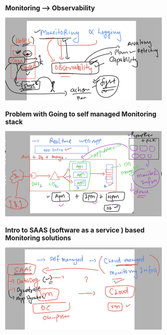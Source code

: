 ## Monitoring --> Observability 

<img src="obs1.png">

## Problem with Going to self managed Monitoring stack 

<img src="monp.png">

## Intro to SAAS (software as a service ) based Monitoring solutions 

<img src="datadog1.png">




